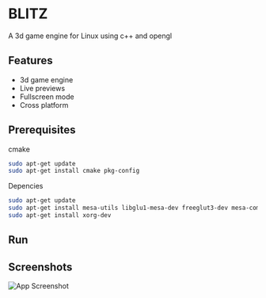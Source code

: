 # BLITZ

A 3d game engine for Linux using c++ and opengl


## Features

- 3d game engine
- Live previews
- Fullscreen mode
- Cross platform


## Prerequisites

cmake

```bash
sudo apt-get update
sudo apt-get install cmake pkg-config
```

Depencies

```bash
sudo apt-get update
sudo apt-get install mesa-utils libglu1-mesa-dev freeglut3-dev mesa-common-dev
sudo apt-get install xorg-dev
```
    
## Run
## Screenshots

![App Screenshot](https://via.placeholder.com/468x300?text=App+Screenshot+Here)

